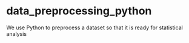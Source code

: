 # data_preprocessing_python

We use Python to preprocess a dataset so that it is ready for statistical analysis
